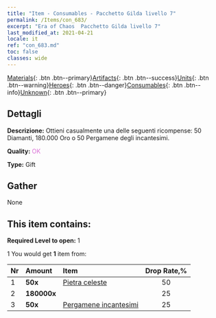 ```yaml
---
title: "Item - Consumables - Pacchetto Gilda livello 7"
permalink: /Items/con_683/
excerpt: "Era of Chaos  Pacchetto Gilda livello 7"
last_modified_at: 2021-04-21
locale: it
ref: "con_683.md"
toc: false
classes: wide
---
```

 [Materials](/it/Items/){: .btn .btn--primary}[Artifacts](/it/Items/Artifacts/){: .btn .btn--success}[Units](/it/Items/Units/){: .btn .btn--warning}[Heroes](/it/Items/Heroes/){: .btn .btn--danger}[Consumables](/it/Items/Consumables/){: .btn .btn--info}[Unknown](/it/Items/Unknown/){: .btn .btn--primary}

## Dettagli
 **Descrizione:** Ottieni casualmente una delle seguenti ricompense: 50 Diamanti, 180.000 Oro o 50 Pergamene degli incantesimi.

 **Quality:** <span style="color: #DA70D6">OK</span>

 **Type:** Gift

## Gather

  None

## This item contains:

 **Required Level to open:** 1

 1 You would get **1** item  from:

  | Nr | Amount |     Item    | Drop Rate,% |
  |:---|:-------|:------------|:---------:|
  | 1 |  **50x** | [Pietra celeste](/it/Items/art_188/) | 50 | 
  | 2 |  **180000x** | <i class="fas fa-coins"/> | 25 | 
  | 3 |  **50x** | [Pergamene incantesimi](/it/Items/con_694/) | 25 | 
